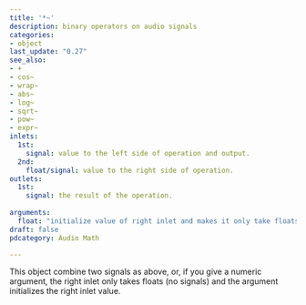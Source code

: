 ```yaml
---
title: '*~'
description: binary operators on audio signals
categories:
- object
last_update: "0.27"
see_also:
- +
- cos~
- wrap~
- abs~
- log~
- sqrt~
- pow~
- expr~
inlets:
  1st:
    signal: value to the left side of operation and output.
  2nd:
    float/signal: value to the right side of operation.
outlets:
  1st:
    signal: the result of the operation.
  
arguments:
  float: "initialize value of right inlet and makes it only take floats instead of signals (default 0)."
draft: false
pdcategory: Audio Math

---
```


This object combine two signals as above, or, if you give a numeric argument, the right inlet only takes floats (no signals) and the argument initializes the right inlet value.


